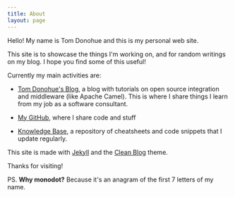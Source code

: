 ```yaml
---
title: About
layout: page
---
```


Hello! My name is Tom Donohue and this is my personal web site.

This site is to showcase the things I'm working on, and for random writings on my blog. I hope you find some of this useful!

Currently my main activities are:

- [Tom Donohue's Blog](https://tomd.xyz), a blog with tutorials on open source integration and middleware (like Apache Camel). This is where I share things I learn from my job as a software consultant.

- [My GitHub](https://github.com/monodot), where I share code and stuff

- [Knowledge Base](http://kb.tomd.xyz), a repository of cheatsheets and code snippets that I update regularly.

This site is made with [Jekyll](https://jekyllrb.com/) and the [Clean Blog](https://github.com/BlackrockDigital/startbootstrap-clean-blog-jekyll) theme.

Thanks for visiting!

PS. **Why monodot?** Because it's an anagram of the first 7 letters of my name.
